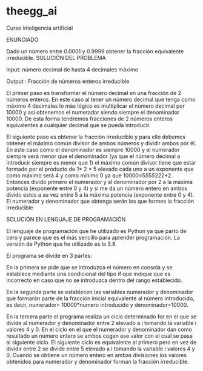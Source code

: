 # theegg_ai
Curso inteligencia artificial

ENUNCIADO

Dado un número entre 0.0001 y 0.9999 obtener la fracción equivalente irreducible.
SOLUCIÓN DEL PROBLEMA

Input: número decimal de hasta 4 decimales máximo

Output : Fracción de números enteros irreducible

El primer paso es transformar el número decimal en una fracción de 2 números enteros. En este caso al tener un número decimal que tenga como máximo 4 decimales lo más lógico es multiplicar el número decimal por 10000 y así obtenemos el numerador siendo siempre el denominador 10000. De esta forma tendremos fracciones de 2 números enteros equivalentes a cualquier decimal que se pueda introducir.

El siguiente paso es obtener la fracción irreducible y para ello debemos obtener el máximo común divisor de ambos números y dividir ambos por él. En este caso como el denominador es siempre 10000 y el numerador siempre será menor  que el denominador (ya que el número decimal a introducir siempre es menor que 1)  el máximo común divisor tiene que estar formado por el producto de 1* 2 * 5 elevado cada uno a un exponente que como máximo será 4 y como mínimo 0 ya que 10000=5*5*5*5*2*2*2*2. Entonces divido primero el numerador y al denominador por 2  a la máxima potencia (exponente entre 0 y 4) y si me da un número entero en ambos divido estos a su vez entre 5  a la máxima potencia (exponente entre 0 y 4). El numerador y denominador que obtenga serán los que formes la fracción irreducible

SOLUCIÓN EN LENGUAJE DE PROGRAMACIÓN

El lenguaje de programación que he utilizado es Python ya que parto de cero y parece que es el más sencillo para aprender programación. La versión de Python que he utilizado es la 3.8.

El programa se divide en 3 partes:

En la primera se pide que se introduzca el número en consola y se establece mediante una condicional del tipo if que indique que es incorrecto en caso que no se introduzca dentro del rango establecido.

En la segunda parte se establecen las variables numerador y denominador que formarán parte de la fracción inicial equivalente al número introducido, es decir, numerador= 10000*numero introducido y denominador=10000. 

En la tercera parte el programa realiza un ciclo determinado for en el que se divide al numerador y denominador entre 2 elevado a i tomando la variable i  valores 4 y 0. En el ciclo en el que el numerador y denominador dan como resultado un número entero se ambos cogen ese valor con el cual se pasa al siguiente ciclo. El siguiente ciclo es equivalente al primero pero en vez de dividir entre 2 se divide entre 5 elevado a i tomando la variable i  valores 4 y 0. Cuando se obtiene un número entero en ambas divisiones los valores obtenidos para numerador y denominador forman la fracción irreducible.
